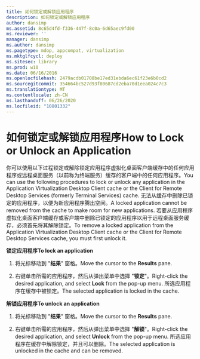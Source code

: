 ```yaml
---
title: 如何锁定或解锁应用程序
description: 如何锁定或解锁应用程序
author: dansimp
ms.assetid: 8c65d4fd-f336-447f-8c0a-6d65aec9fd00
ms.reviewer: ''
manager: dansimp
ms.author: dansimp
ms.pagetype: mdop, appcompat, virtualization
ms.mktglfcycl: deploy
ms.sitesec: library
ms.prod: w10
ms.date: 06/16/2016
ms.openlocfilehash: 2479acdb01708be17ed31ebda6ec61f23e6b0cd2
ms.sourcegitcommit: 354664bc527d93f80687cd2eba70d1eea024c7c3
ms.translationtype: MT
ms.contentlocale: zh-CN
ms.lasthandoff: 06/26/2020
ms.locfileid: "10801332"
---
```

# <span data-ttu-id="af5da-103">如何锁定或解锁应用程序</span><span class="sxs-lookup"><span data-stu-id="af5da-103">How to Lock or Unlock an Application</span></span>


<span data-ttu-id="af5da-104">你可以使用以下过程锁定或解除锁定应用程序虚拟化桌面客户端缓存中的任何应用程序或远程桌面服务（以前称为终端服务）缓存的客户端中的任何应用程序。</span><span class="sxs-lookup"><span data-stu-id="af5da-104">You can use the following procedures to lock or unlock any application in the Application Virtualization Desktop Client cache or the Client for Remote Desktop Services (formerly Terminal Services) cache.</span></span> <span data-ttu-id="af5da-105">无法从缓存中删除已锁定的应用程序，以便为新应用程序腾出空间。</span><span class="sxs-lookup"><span data-stu-id="af5da-105">A locked application cannot be removed from the cache to make room for new applications.</span></span> <span data-ttu-id="af5da-106">若要从应用程序虚拟化桌面客户端缓存或客户端中删除已锁定的应用程序以用于远程桌面服务缓存，必须首先将其解除锁定。</span><span class="sxs-lookup"><span data-stu-id="af5da-106">To remove a locked application from the Application Virtualization Desktop Client cache or the Client for Remote Desktop Services cache, you must first unlock it.</span></span>

**<span data-ttu-id="af5da-107">锁定应用程序</span><span class="sxs-lookup"><span data-stu-id="af5da-107">To lock an application</span></span>**

1.  <span data-ttu-id="af5da-108">将光标移动到 "**结果**" 窗格。</span><span class="sxs-lookup"><span data-stu-id="af5da-108">Move the cursor to the **Results** pane.</span></span>

2.  <span data-ttu-id="af5da-109">右键单击所需的应用程序，然后从弹出菜单中选择 "**锁定**"。</span><span class="sxs-lookup"><span data-stu-id="af5da-109">Right-click the desired application, and select **Lock** from the pop-up menu.</span></span> <span data-ttu-id="af5da-110">所选应用程序在缓存中被锁定。</span><span class="sxs-lookup"><span data-stu-id="af5da-110">The selected application is locked in the cache.</span></span>

**<span data-ttu-id="af5da-111">解锁应用程序</span><span class="sxs-lookup"><span data-stu-id="af5da-111">To unlock an application</span></span>**

1.  <span data-ttu-id="af5da-112">将光标移动到 "**结果**" 窗格。</span><span class="sxs-lookup"><span data-stu-id="af5da-112">Move the cursor to the **Results** pane.</span></span>

2.  <span data-ttu-id="af5da-113">右键单击所需的应用程序，然后从弹出菜单中选择 "**解锁**"。</span><span class="sxs-lookup"><span data-stu-id="af5da-113">Right-click the desired application, and select **Unlock** from the pop-up menu.</span></span> <span data-ttu-id="af5da-114">所选应用程序在缓存中解除锁定，并且可以删除。</span><span class="sxs-lookup"><span data-stu-id="af5da-114">The selected application is unlocked in the cache and can be removed.</span></span>

 

 






